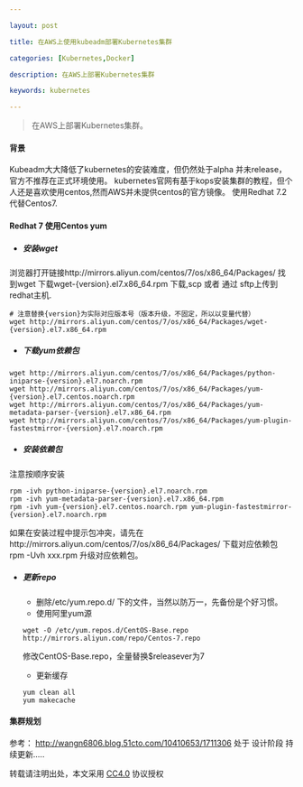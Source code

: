 ```yaml
---

layout: post

title: 在AWS上使用kubeadm部署Kubernetes集群

categories: [Kubernetes,Docker]

description: 在AWS上部署Kubernetes集群

keywords: kubernetes

---
```


> 在AWS上部署Kubernetes集群。

#### 背景
Kubeadm大大降低了kubernetes的安装难度，但仍然处于alpha 并未release，官方不推荐在正式环境使用。
kubernetes官网有基于kops安装集群的教程，但个人还是喜欢使用centos,然而AWS并未提供centos的官方镜像。
使用Redhat 7.2代替Centos7.

#### Redhat 7 使用Centos yum
- ##### 安装wget 
浏览器打开链接http://mirrors.aliyun.com/centos/7/os/x86_64/Packages/ 找到wget
下载wget-{version}.el7.x86_64.rpm 下载,scp 或者 通过 sftp上传到redhat主机.

```shell
# 注意替换{version}为实际对应版本号（版本升级，不固定，所以以变量代替）
wget http://mirrors.aliyun.com/centos/7/os/x86_64/Packages/wget-{version}.el7.x86_64.rpm
```
- ##### 下载yum依赖包

```shell
wget http://mirrors.aliyun.com/centos/7/os/x86_64/Packages/python-iniparse-{version}.el7.noarch.rpm
wget http://mirrors.aliyun.com/centos/7/os/x86_64/Packages/yum-{version}.el7.centos.noarch.rpm
wget http://mirrors.aliyun.com/centos/7/os/x86_64/Packages/yum-metadata-parser-{version}.el7.x86_64.rpm
wget http://mirrors.aliyun.com/centos/7/os/x86_64/Packages/yum-plugin-fastestmirror-{version}.el7.noarch.rpm

```
- ##### 安装依赖包
注意按顺序安装

```shell
rpm -ivh python-iniparse-{version}.el7.noarch.rpm
rpm -ivh yum-metadata-parser-{version}.el7.x86_64.rpm
rpm -ivh yum-{version}.el7.centos.noarch.rpm yum-plugin-fastestmirror-{version}.el7.noarch.rpm

```

如果在安装过程中提示包冲突，请先在http://mirrors.aliyun.com/centos/7/os/x86_64/Packages/ 下载对应依赖包 rpm -Uvh xxx.rpm 升级对应依赖包。

- ##### 更新repo
  - 删除/etc/yum.repo.d/ 下的文件，当然以防万一，先备份是个好习惯。
  - 使用阿里yum源
  
  ```
  wget -O /etc/yum.repos.d/CentOS-Base.repo http://mirrors.aliyun.com/repo/Centos-7.repo
  ```
  
  修改CentOS-Base.repo，全量替换$releasever为7
  - 更新缓存
  
  ```
  yum clean all 
  yum makecache
  ```

#### 集群规划



参考：
http://wangn6806.blog.51cto.com/10410653/1711306
处于 设计阶段 持续更新.....

转载请注明出处，本文采用 [CC4.0](http://creativecommons.org/licenses/by-nc-nd/4.0/) 协议授权